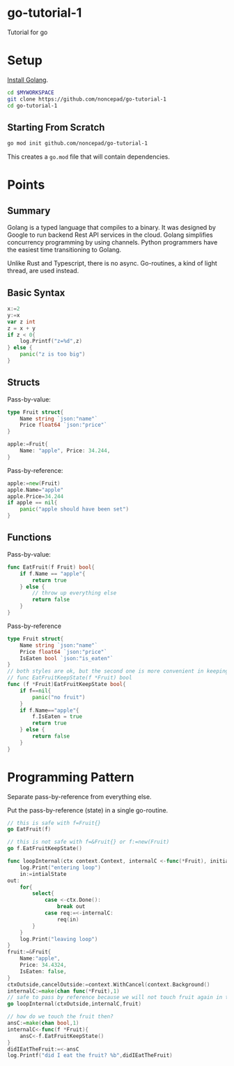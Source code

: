# go-tutorial-1
Tutorial for go


# Setup

[Install Golang](https://go.dev/doc/install).

```bash
cd $MYWORKSPACE
git clone https://github.com/noncepad/go-tutorial-1
cd go-tutorial-1
```

## Starting From Scratch

```bash
go mod init github.com/noncepad/go-tutorial-1
```

This creates a `go.mod` file that will contain dependencies.


# Points

## Summary

Golang is a typed language that compiles to a binary.  It was designed by Google to run backend Rest API services in the cloud.  Golang simplifies concurrency programming by using channels.  Python programmers have the easiest time transitioning to Golang.

Unlike Rust and Typescript, there is no async.  Go-routines, a kind of light thread, are used instead.

## Basic Syntax


```go
x:=2
y:=x
var z int
z = x + y
if z < 0{
    log.Printf("z=%d",z)
} else {
    panic("z is too big")
}
```

## Structs

Pass-by-value:

```go
type Fruit struct{
    Name string `json:"name"`
    Price float64 `json:"price"`
}

apple:=Fruit{
    Name: "apple", Price: 34.244,
}

```

Pass-by-reference:

```go
apple:=new(Fruit)
apple.Name="apple"
apple.Price=34.244
if apple == nil{
    panic("apple should have been set")
}
```

## Functions

Pass-by-value:

```go
func EatFruit(f Fruit) bool{
    if f.Name == "apple"{
        return true
    } else {
        // throw up everything else
        return false
    }
}
```

Pass-by-reference

```go
type Fruit struct{
    Name string `json:"name"`
    Price float64 `json:"price"`
    IsEaten bool `json:"is_eaten"`
}
// both styles are ok, but the second one is more convenient in keeping functions clear.
// func EatFruitKeepState(f *Fruit) bool 
func (f *Fruit)EatFruitKeepState bool{
    if f==nil{
        panic("no fruit")
    }
    if f.Name=="apple"{
        f.IsEaten = true
        return true
    } else {
        return false
    }
}
```

# Programming Pattern

Separate pass-by-reference from everything else.  

Put the pass-by-reference (state) in a single go-routine.

```go
// this is safe with f=Fruit{}
go EatFruit(f)

// this is not safe with f=&Fruit{} or f:=new(Fruit)
go f.EatFruitKeepState()
```

```go
func loopInternal(ctx context.Context, internalC <-func(*Fruit), initialState *Fruit){
    log.Print("entering loop")
    in:=intialState
out:
    for{
        select{
            case <-ctx.Done():
                break out
            case req:=<-internalC:
                req(in)
        }
    }
    log.Print("leaving loop")
}
fruit:=&Fruit{
    Name:"apple",
    Price: 34.4324,
    IsEaten: false,
}
ctxOutside,cancelOutside:=context.WithCancel(context.Background()
internalC:=make(chan func(*Fruit),1)
// safe to pass by reference because we will not touch fruit again in this goroutine
go loopInternal(ctxOutside,internalC,fruit)

// how do we touch the fruit then?
ansC:=make(chan bool,1)
internalC<-func(f *Fruit){
    ansC<-f.EatFruitKeepState()
}
didIEatTheFruit:=<-ansC
log.Printf("did I eat the fruit? %b",didIEatTheFruit)
```